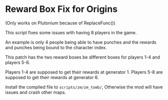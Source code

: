 # Reward Box Fix for Origins

(Only works on Plutonium because of ReplaceFunc())

This script fixes some issues with having 8 players in the game.

An example is only 4 people being able to have punches and the rewards and punches being bound to the character index.

This patch has the two reward boxes be different boxes for players 1-4 and players 5-8.

Players 1-4 are supposed to get their rewards at generator 1.
Players 5-8 are supposed to get their rewards at generator 6.

Install the compiled file to ```scripts/zm/zm_tomb/```, Otherwise the mod will have issues and crash other maps.